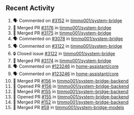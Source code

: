 ## Recent Activity

<!--START_SECTION:activity-->
1. 🗣 Commented on [#3152](https://github.com/timmo001/system-bridge/issues/3152) in [timmo001/system-bridge](https://github.com/timmo001/system-bridge)
2. 🎉 Merged PR [#3176](https://github.com/timmo001/system-bridge/pull/3176) in [timmo001/system-bridge](https://github.com/timmo001/system-bridge)
3. 🎉 Merged PR [#3175](https://github.com/timmo001/system-bridge/pull/3175) in [timmo001/system-bridge](https://github.com/timmo001/system-bridge)
4. 🗣 Commented on [#3078](https://github.com/timmo001/system-bridge/issues/3078) in [timmo001/system-bridge](https://github.com/timmo001/system-bridge)
5. 🗣 Commented on [#3122](https://github.com/timmo001/system-bridge/issues/3122) in [timmo001/system-bridge](https://github.com/timmo001/system-bridge)
6. 🔒 Closed issue [#3122](https://github.com/timmo001/system-bridge/issues/3122) in [timmo001/system-bridge](https://github.com/timmo001/system-bridge)
7. 🎉 Merged PR [#3174](https://github.com/timmo001/system-bridge/pull/3174) in [timmo001/system-bridge](https://github.com/timmo001/system-bridge)
8. 🗣 Commented on [#123246](https://github.com/home-assistant/core/issues/123246) in [home-assistant/core](https://github.com/home-assistant/core)
9. 🗣 Commented on [#123246](https://github.com/home-assistant/core/issues/123246) in [home-assistant/core](https://github.com/home-assistant/core)
10. 🎉 Merged PR [#156](https://github.com/timmo001/system-bridge-backend/pull/156) in [timmo001/system-bridge-backend](https://github.com/timmo001/system-bridge-backend)
11. 💪 Opened PR [#156](https://github.com/timmo001/system-bridge-backend/pull/156) in [timmo001/system-bridge-backend](https://github.com/timmo001/system-bridge-backend)
12. 🎉 Merged PR [#155](https://github.com/timmo001/system-bridge-backend/pull/155) in [timmo001/system-bridge-backend](https://github.com/timmo001/system-bridge-backend)
13. 💪 Opened PR [#155](https://github.com/timmo001/system-bridge-backend/pull/155) in [timmo001/system-bridge-backend](https://github.com/timmo001/system-bridge-backend)
14. 🎉 Merged PR [#152](https://github.com/timmo001/system-bridge-backend/pull/152) in [timmo001/system-bridge-backend](https://github.com/timmo001/system-bridge-backend)
15. 🎉 Merged PR [#59](https://github.com/timmo001/system-bridge-models/pull/59) in [timmo001/system-bridge-models](https://github.com/timmo001/system-bridge-models)
<!--END_SECTION:activity-->
